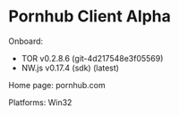 # Pornhub Client Alpha

Onboard:
* TOR v0.2.8.6 (git-4d217548e3f05569)
* NW.js v0.17.4 (sdk) (latest)

Home page: pornhub.com

Platforms: Win32

